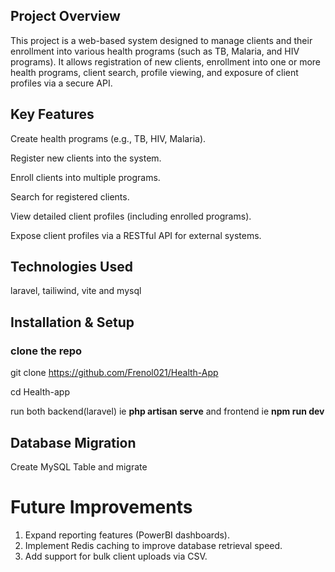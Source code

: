 ## Project Overview
This project is a web-based system designed to manage clients and their enrollment into various health programs (such as TB, Malaria, and HIV programs).
It allows registration of new clients, enrollment into one or more health programs, client search, profile viewing, and exposure of client profiles via a secure API.

## Key Features
Create health programs (e.g., TB, HIV, Malaria).

Register new clients into the system.

Enroll clients into multiple programs.

Search for registered clients.

View detailed client profiles (including enrolled programs).

Expose client profiles via a RESTful API for external systems.

## Technologies Used
laravel, tailiwind, vite and mysql
## Installation & Setup
### clone the repo
git clone https://github.com/Frenol021/Health-App

cd Health-app

run both backend(laravel) ie **php artisan serve** and frontend ie **npm run dev**

## Database Migration
Create MySQL Table and migrate 

# Future Improvements
1. Expand reporting features (PowerBI dashboards).
2. Implement Redis caching to improve database retrieval speed.
3. Add support for bulk client uploads via CSV.


